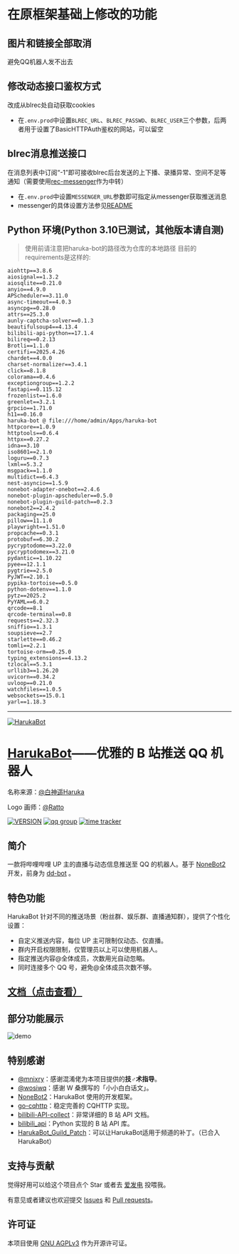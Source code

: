 # 在原框架基础上修改的功能
## 图片和链接全部取消
避免QQ机器人发不出去
## 修改动态接口鉴权方式
改成从blrec处自动获取cookies  
- 在`.env.prod`中设置`BLREC_URL`、`BLREC_PASSWD`、`BLREC_USER`三个参数，后两者用于设置了BasicHTTPAuth鉴权的网站，可以留空
## blrec消息推送接口
在消息列表中订阅“-1”即可接收blrec后台发送的上下播、录播异常、空间不足等通知（需要使用[rec-messenger](https://github.com/lue-trim/rec-messenger)作为中转）  
- 在`.env.prod`中设置`MESSENGER_URL`参数即可指定从messenger获取推送消息  
- messenger的具体设置方法参见[README](https://github.com/lue-trim/rec-messenger/README.md)
## Python 环境(Python 3.10已测试，其他版本请自测)
> 使用前请注意把haruka-bot的路径改为仓库的本地路径
目前的requirements是这样的:  
```
aiohttp==3.8.6
aiosignal==1.3.2
aiosqlite==0.21.0
anyio==4.9.0
APScheduler==3.11.0
async-timeout==4.0.3
asyncpg==0.28.0
attrs==25.3.0
aunly-captcha-solver==0.1.3
beautifulsoup4==4.13.4
bilibili-api-python==17.1.4
bilireq==0.2.13
Brotli==1.1.0
certifi==2025.4.26
chardet==4.0.0
charset-normalizer==3.4.1
click==8.1.8
colorama==0.4.6
exceptiongroup==1.2.2
fastapi==0.115.12
frozenlist==1.6.0
greenlet==3.2.1
grpcio==1.71.0
h11==0.16.0
haruka-bot @ file:///home/admin/Apps/haruka-bot
httpcore==1.0.9
httptools==0.6.4
httpx==0.27.2
idna==3.10
iso8601==2.1.0
loguru==0.7.3
lxml==5.3.2
msgpack==1.1.0
multidict==6.4.3
nest-asyncio==1.5.9
nonebot-adapter-onebot==2.4.6
nonebot-plugin-apscheduler==0.5.0
nonebot-plugin-guild-patch==0.2.3
nonebot2==2.4.2
packaging==25.0
pillow==11.1.0
playwright==1.51.0
propcache==0.3.1
protobuf==6.30.2
pycryptodome==3.22.0
pycryptodomex==3.21.0
pydantic==1.10.22
pyee==12.1.1
pygtrie==2.5.0
PyJWT==2.10.1
pypika-tortoise==0.5.0
python-dotenv==1.1.0
pytz==2025.2
PyYAML==6.0.2
qrcode==8.1
qrcode-terminal==0.8
requests==2.32.3
sniffio==1.3.1
soupsieve==2.7
starlette==0.46.2
tomli==2.2.1
tortoise-orm==0.25.0
typing_extensions==4.13.2
tzlocal==5.3.1
urllib3==1.26.20
uvicorn==0.34.2
uvloop==0.21.0
watchfiles==1.0.5
websockets==15.0.1
yarl==1.18.3
```

---
[![HarukaBot](https://socialify.git.ci/SK-415/HarukaBot/image?description=1&font=Source%20Code%20Pro&forks=1&issues=1&language=1&logo=https%3A%2F%2Fraw.githubusercontent.com%2FSK-415%2FHarukaBot%2Fmaster%2Fdocs%2F.vuepress%2Fpublic%2Flogo.png&owner=1&pattern=Charlie%20Brown&stargazers=1&theme=Dark)](https://haruka-bot.sk415.icu/)

# [HarukaBot](https://haruka-bot.sk415.icu)——优雅的 B 站推送 QQ 机器人

名称来源：[@白神遥Haruka](https://space.bilibili.com/477332594)

Logo 画师：[@Ratto](https://space.bilibili.com/23242907)

[![VERSION](https://img.shields.io/pypi/v/haruka-bot)](https://haruka-bot.sk415.icu/about/CHANGELOG.html)
[![qq group](https://img.shields.io/badge/QQ%E7%BE%A4-629574472-orange)](https://jq.qq.com/?_wv=1027&k=sHPbCRAd)
[![time tracker](https://wakatime.com/badge/github/SK-415/HarukaBot.svg)](https://wakatime.com/badge/github/SK-415/HarukaBot)

## 简介

一款将哔哩哔哩 UP 主的直播与动态信息推送至 QQ 的机器人。基于 [NoneBot2](https://github.com/nonebot/nonebot2) 开发，前身为 [dd-bot](https://github.com/SK-415/dd-bot) 。

## 特色功能

HarukaBot 针对不同的推送场景（粉丝群、娱乐群、直播通知群），提供了个性化设置：

- 自定义推送内容，每位 UP 主可限制仅动态、仅直播。
- 群内开启权限限制，仅管理员以上可以使用机器人。
- 指定推送内容@全体成员，次数用光自动忽略。
- 同时连接多个 QQ 号，避免@全体成员次数不够。

## [文档（点击查看）](https://haruka-bot.sk415.icu)

## 部分功能展示

![demo](/docs/.vuepress/public/demo.png)

## 特别感谢

- [@mnixry](https://github.com/mnixry)：感谢混淆佬为本项目提供的**技♂术指导**。
- [@wosiwq](https://github.com/wosiwq)：感谢 W 桑撰写的「小小白白话文」。
- [NoneBot2](https://github.com/nonebot/nonebot2)：HarukaBot 使用的开发框架。
- [go-cqhttp](https://github.com/Mrs4s/go-cqhttp)：稳定完善的 CQHTTP 实现。
- [bilibili-API-collect](https://github.com/SocialSisterYi/bilibili-API-collect)：非常详细的 B 站 API 文档。
- [bilibili_api](https://github.com/Passkou/bilibili_api)：Python 实现的 B 站 API 库。
- [HarukaBot_Guild_Patch](https://github.com/17TheWord/HarukaBot_Guild_Patch)：可以让HarukaBot适用于频道的补丁。（已合入 HarukaBot）

## 支持与贡献

觉得好用可以给这个项目点个 Star 或者去 [爱发电](https://afdian.net/@HarukaBot) 投喂我。

有意见或者建议也欢迎提交 [Issues](https://github.com/SK-415/HarukaBot/issues) 和 [Pull requests](https://github.com/SK-415/HarukaBot/pulls)。

## 许可证
本项目使用 [GNU AGPLv3](https://choosealicense.com/licenses/agpl-3.0/) 作为开源许可证。
